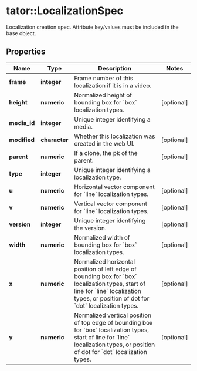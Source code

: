 # tator::LocalizationSpec

Localization creation spec. Attribute key/values must be included in the base object.
## Properties
Name | Type | Description | Notes
------------ | ------------- | ------------- | -------------
**frame** | **integer** | Frame number of this localization if it is in a video. | 
**height** | **numeric** | Normalized height of bounding box for &#x60;box&#x60; localization types. | [optional] 
**media_id** | **integer** | Unique integer identifying a media. | 
**modified** | **character** | Whether this localization was created in the web UI. | [optional] 
**parent** | **numeric** | If a clone, the pk of the parent. | [optional] 
**type** | **integer** | Unique integer identifying a localization type. | 
**u** | **numeric** | Horizontal vector component for &#x60;line&#x60; localization types. | [optional] 
**v** | **numeric** | Vertical vector component for &#x60;line&#x60; localization types. | [optional] 
**version** | **integer** | Unique integer identifying the version. | [optional] 
**width** | **numeric** | Normalized width of bounding box for &#x60;box&#x60; localization types. | [optional] 
**x** | **numeric** | Normalized horizontal position of left edge of bounding box for &#x60;box&#x60; localization types, start of line for &#x60;line&#x60; localization types, or position of dot for &#x60;dot&#x60; localization types. | [optional] 
**y** | **numeric** | Normalized vertical position of top edge of bounding box for &#x60;box&#x60; localization types, start of line for &#x60;line&#x60; localization types, or position of dot for &#x60;dot&#x60; localization types. | [optional] 


